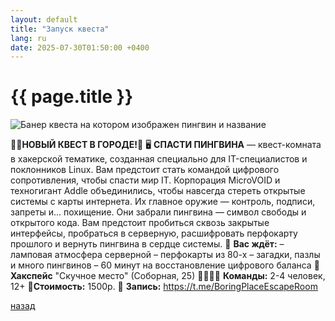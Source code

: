 ```yaml
---
layout: default
title: "Запуск квеста"
lang: ru
date: 2025-07-30T01:50:00 +0400
---
```


# [](#header-1) {{ page.title }}

![Банер квеста на котором изображен пингвин и название](https://sun9-77.userapi.com/s/v1/ig2/8wcxCmQtgi4K2BIYMS6k6ifqwlBoF4PPsnHdOS5EU9JEioqdCqhVa2pKuWuoAlyUu_45yJ0uiX4Ivck2nKCdNRqU.jpg?quality=95&as=32x32,48x48,72x72,108x109,160x161,240x241,360x362,480x483,540x543,640x644,720x724,974x980&from=bu&cs=974x0)


🚨**НОВЫЙ КВЕСТ В ГОРОДЕ!**🚨
🖥 **СПАСТИ ПИНГВИНА** — квест-комната в хакерской тематике, созданная специально для IT-специалистов и поклонников Linux.
Вам предстоит стать командой цифрового сопротивления, чтобы спасти мир IT. Корпорация MicroVOID и техногигант Addle объединились, чтобы навсегда стереть открытые системы с карты интернета.
Их главное оружие — контроль, подписи, запреты и... похищение.
Они забрали пингвина — символ свободы и открытого кода.
Вам предстоит пробиться сквозь закрытые интерфейсы, пробраться в серверную, расшифровать перфокарту прошлого и вернуть пингвина в сердце системы.
💾 **Вас ждёт:**
 – ламповая атмосфера серверной
 – перфокарты из 80-х
 – загадки, пазлы и много пингвинов
 – 60 минут на восстановление цифрового баланса
📍 **Хакспейс** "Скучное место" (Соборная, 25)
👨‍👨‍👧‍👦 **Команды:** 2-4 человек, 12+
🔗**Стоимость:** 1500р.
🔗 **Запись:** https://t.me/BoringPlaceEscapeRoom

[назад](../news/)

